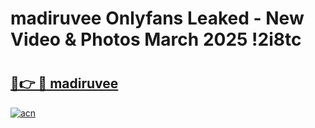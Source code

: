 # madiruvee Onlyfans Leaked - New Video & Photos March 2025 !2i8tc

# <h2><a href="https://yw47y7.iuczelnia.edu.pl?title=madiruvee&ref=2i8tc">🔗👉 🔴 madiruvee</a></h2>

[![acn](https://github.com/user-attachments/assets/0f9c940e-d8b0-45ae-aac7-cd30a18b3e1c)](https://yw47y7.iuczelnia.edu.pl?title=madiruvee&ref=2i8tc)

